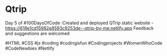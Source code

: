 # Qtrip

Day 5 of #100DaysOfCode :Created and deployed  QTrip static website -https://618e1cd15982e8593c9253de--qtrip-by-me.netlify.app
Feedback and suggestions are welcomed

 #HTML #CSS #js #coding #codingisfun #Codingprojects #WomenWhoCode #CodeNewbies #Netlify
